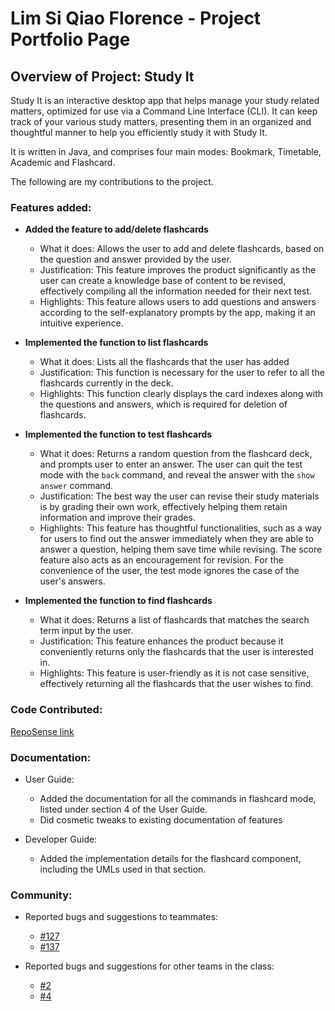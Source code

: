 # Lim Si Qiao Florence - Project Portfolio Page

## Overview of Project: Study It
Study It is an interactive desktop app that helps manage your study related matters, optimized for use via a Command
Line Interface (CLI). It can keep track of your various study matters, presenting them in an organized and thoughtful
manner to help you efficiently study it with Study It.

It is written in Java, and comprises four main modes: Bookmark, Timetable, Academic and Flashcard.

The following are my contributions to the project.

### Features added:

* **Added the feature to add/delete flashcards**
    * What it does: Allows the user to add and delete flashcards, based on the question and answer provided by the user.
    * Justification: This feature improves the product significantly as the user can create a knowledge base of content
    to be revised, effectively compiling all the information needed for their next test.
    * Highlights: This feature allows users to add questions and answers according to the self-explanatory prompts by
    the app, making it an intuitive experience.
     
* **Implemented the function to list flashcards**
    * What it does: Lists all the flashcards that the user has added
    * Justification: This function is necessary for the user to refer to all the flashcards currently in the deck.
    * Highlights: This function clearly displays the card indexes along with the questions and answers, which is
    required for deletion of flashcards.

* **Implemented the function to test flashcards**
    * What it does: Returns a random question from the flashcard deck, and prompts user to enter an answer. The user can
    quit the test mode with the `back` command, and reveal the answer with the `show answer` command.
    * Justification: The best way the user can revise their study materials is by grading their own work, effectively
    helping them retain information and improve their grades.
    * Highlights: This feature has thoughtful functionalities, such as a way for users to find out the answer
    immediately when they are able to answer a question, helping them save time while revising. The score feature also
    acts as an encouragement for revision. For the convenience of the user, the test mode ignores the case of the user's
    answers.

* **Implemented the function to find flashcards**
    * What it does: Returns a list of flashcards that matches the search term input by the user.
    * Justification: This feature enhances the product because it conveniently returns only the flashcards that the user
    is interested in.
    * Highlights: This feature is user-friendly as it is not case sensitive, effectively returning all the flashcards
    that the user wishes to find.

### Code Contributed:

[RepoSense link](https://nus-cs2113-ay2021s1.github.io/tp-dashboard/#search=&sort=groupTitle&sortWithin=title&since=2020-09-27&timeframe=commit&mergegroup=&groupSelect=groupByRepos&breakdown=false&tabOpen=true&tabType=authorship&zFR=false&tabAuthor=hailqueenflo&tabRepo=AY2021S1-CS2113T-T12-1%2Ftp%5Bmaster%5D&authorshipIsMergeGroup=false&authorshipFileTypes=docs~functional-code~test-code)

### Documentation:

* User Guide:
  * Added the documentation for all the commands in flashcard mode, listed under section 4 of the User Guide.
  * Did cosmetic tweaks to existing documentation of features

* Developer Guide:
  * Added the implementation details for the flashcard component, including the UMLs used in that section.
  
 ### Community:
 
 * Reported bugs and suggestions to teammates: 
    * [#127](https://github.com/AY2021S1-CS2113T-T12-1/tp/pull/127)
    * [#137](https://github.com/AY2021S1-CS2113T-T12-1/tp/pull/137)
    
  * Reported bugs and suggestions for other teams in the class:
    * [#2](https://github.com/hailqueenflo/ped/issues/2)
    * [#4](https://github.com/hailqueenflo/ped/issues/4)
    